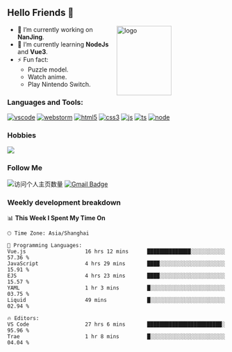 ## Hello Friends 👋

<img src="https://github-readme-stats.vercel.app/api?username=Eugeniocode&show_icons=true&theme=vue" alt="logo" height="160" align="right" width="50%" />

- 🔭 I’m currently working on **NanJing**.
- 🌱 I’m currently learning **NodeJs** and **Vue3**.
- ⚡ Fun fact: 
  - Puzzle model.
  - Watch anime.
  - Play Nintendo Switch.



### Languages and Tools:

[![vscode](https://img.shields.io/badge/Visual%20Studio%20Code-blue?style=flat-square&logo=visualstudiocode&logoColor=ffffff)]()
[![webstorm](https://img.shields.io/badge/webstorm-528DD7?style=flat-square&logo=webstorm&logoColor=#ffffff)]()
[![html5](https://img.shields.io/badge/-HTML5-F16528?style=flat-square&logo=html5&logoColor=ffffff)]()
[![css3](https://img.shields.io/badge/-CSS3-3699D5?style=flat-square&logo=css3&logoColor=ffffff)]()
[![js](https://img.shields.io/badge/-Javascript-F0DA50?style=flat-square&logo=javascript&logoColor=ffffff)]()
[![ts](https://img.shields.io/badge/-Typescript-083061?style=flat-square&logo=typescript&logoColor=ffffff)]()
[![node](https://img.shields.io/badge/-Node.js-80BD00?style=flat-square&logo=nodedotjs&logoColor=ffffff)]()


### Hobbies

![](https://img.shields.io/badge/-Nintendo%20Switch-e60012?style=flat-square&logo=nintendo%20switch&logoColor=ffffff)

### Follow Me
![访问个人主页数量](https://komarev.com/ghpvc/?username=Eugeniocode&color=blue)
[![Gmail Badge](https://img.shields.io/badge/mail-eugeniocode@yeah.net-blue?style=flat&logo=Gmail&logoColor=white&link=mailto:eugeniocode@yeah.net)](mailto:eugeniocode@yeah.net)


### Weekly development breakdown
<!--START_SECTION:waka-->
📊 **This Week I Spent My Time On** 

```text
🕑︎ Time Zone: Asia/Shanghai

💬 Programming Languages: 
Vue.js                   16 hrs 12 mins      ██████████████░░░░░░░░░░░   57.36 % 
JavaScript               4 hrs 29 mins       ████░░░░░░░░░░░░░░░░░░░░░   15.91 % 
EJS                      4 hrs 23 mins       ████░░░░░░░░░░░░░░░░░░░░░   15.57 % 
YAML                     1 hr 3 mins         █░░░░░░░░░░░░░░░░░░░░░░░░   03.75 % 
Liquid                   49 mins             █░░░░░░░░░░░░░░░░░░░░░░░░   02.94 % 

🔥 Editors: 
VS Code                  27 hrs 6 mins       ████████████████████████░   95.96 % 
Trae                     1 hr 8 mins         █░░░░░░░░░░░░░░░░░░░░░░░░   04.04 % 
```


<!--END_SECTION:waka-->

